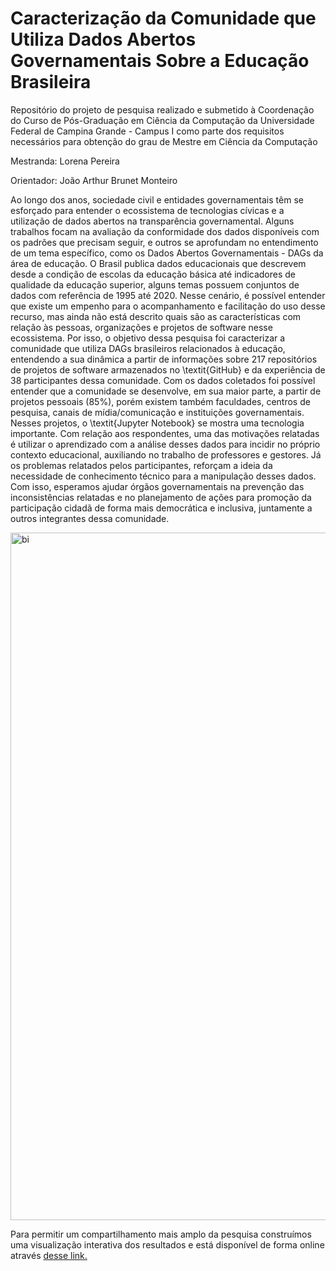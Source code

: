 # Caracterização da Comunidade que Utiliza Dados Abertos Governamentais Sobre a Educação Brasileira

Repositório do projeto de pesquisa realizado e submetido à Coordenação do Curso de Pós-Graduação em Ciência da Computação da Universidade Federal de Campina Grande - Campus I como parte dos requisitos necessários para obtenção do grau de Mestre em Ciência da Computação 

Mestranda: Lorena Pereira

Orientador: João Arthur Brunet Monteiro

Ao longo dos anos, sociedade civil e entidades governamentais têm se esforçado para entender o ecossistema de tecnologias cívicas e a utilização de dados abertos na transparência governamental. Alguns trabalhos focam na avaliação da conformidade dos dados disponíveis com os padrões que precisam seguir, e outros se aprofundam no entendimento de um tema específico, como os Dados Abertos Governamentais - DAGs da área de educação. O Brasil publica dados educacionais que descrevem desde a condição de escolas da educação básica até indicadores de qualidade da educação superior, alguns temas possuem conjuntos de dados com referência de 1995 até 2020. Nesse cenário, é possível entender que existe um empenho para o acompanhamento e facilitação do uso desse recurso, mas ainda não está descrito quais são as características com relação às pessoas, organizações e projetos de software nesse ecossistema. Por isso, o objetivo dessa pesquisa foi caracterizar a comunidade que utiliza DAGs brasileiros relacionados à educação, entendendo a sua dinâmica a partir de informações sobre 217 repositórios de projetos de software armazenados no \textit{GitHub} e da experiência de 38 participantes dessa comunidade. Com os dados coletados foi possível entender que a comunidade se desenvolve, em sua maior parte, a partir de projetos pessoais (85\%), porém existem também faculdades, centros de pesquisa, canais de mídia/comunicação e instituições governamentais. Nesses projetos, o \textit{Jupyter Notebook} se mostra uma tecnologia importante. Com relação aos respondentes, uma das motivações relatadas é utilizar o aprendizado com a análise desses dados para incidir no próprio contexto educacional, auxiliando no trabalho de professores e gestores. Já os problemas relatados pelos participantes, reforçam a ideia da necessidade de conhecimento técnico para a manipulação desses dados. Com isso, esperamos ajudar órgãos governamentais na prevenção das inconsistências relatadas e no planejamento de ações para promoção da participação cidadã de forma mais democrática e inclusiva, juntamente a outros integrantes dessa comunidade.

<img width="1100" alt="bi" src="https://user-images.githubusercontent.com/9660774/153536700-2bd44d47-7757-4c52-9b63-64ce49bf1249.PNG">

Para permitir um compartilhamento mais amplo da pesquisa construímos uma visualização interativa dos resultados e está disponível de forma online através [desse link.](https://app.powerbi.com/view?r=eyJrIjoiNWMxM2E1YmYtMTRkNS00Yjk1LWE3YmItYjg2M2Y5OTI0MGI5IiwidCI6ImRmZGE4NzZjLWM1YjMtNDdmYi1iNDFlLTljNTllYTUxZWE2OCJ9&pageName=ReportSection072b8ca46d1cc7223490)
